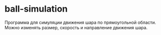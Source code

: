 # ball-simulation
Программа для симуляции движения шара по прямоугольной области.
Можно изменять размер, скорость и направление движения шара.
